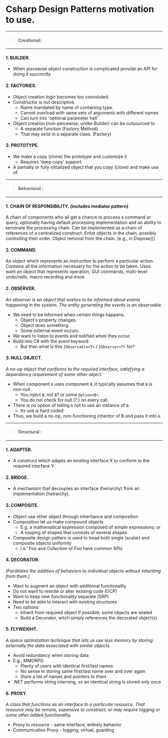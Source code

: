  # Csharp Design Patterns motivation to use.
 
------------

>  #### Creational:


------------


#### 1. BUILDER.
- When piecewise object construction is complicated provide an API for doing it succinctly.

#### 2. FACTORIES.
- Object creation logic becomes too convoluted.
- Constructor is not descriptive.
	-  Name mandated by name of containing type.
	- Cannot overload with same sets of arguments with different names
	- Can turn into 'optional parameter hell'
- Object creation (non-peicewise, unlike Builder) can be outsourced to
	- A separate function (Factory Method)
	- That may exist in a separate class. (Factory)

#### 3. PROTOTYPE.
- We make a copy (clone) the prototype and customize it
	- Requires 'deep copy' support.
- A partially or fully initialized object that you copy (clone) and make use of.


------------

> #### Behavioral :

------------


#### 1. CHAIN OF RESPONSIBILITY. (includes mediator pattern)
A chain of components who all get a chance to process a command or query, optionally having default processing implementation and an ability to terminate the processing chain.
Can be implemented as a chain of references of a centralized construct.
Enlist objects in the chain, possibly controlling their order.
Object removal from the chain. (e.g., in Dispose())

#### 2. COMMAND.
An object which represents an instruction to perform a particular action. Contains all the information necessary for the action to be taken.
Uses: want an object that represents operation, GUI commands, multi-level undo/redo, macro recording and more.

#### 2. OBSERVER.
*An observer is an object that wishes to be informed about events happening in the system. The entity generating the events is an observable.*
- We need to be informed when certain things happens.
	- Object's property changes.
	- Object does something.
	- Some external event occurs.
- We want to listen to events and notified when they occur.
- Build into C# with the *event*  keyword.
	- But then what is this `IObservable<T>` / `IObserver<T>` for?

#### 3. NULL OBJECT.
*A no-op object that conforms to the required interface, satisfying a dependency requirement of some other object.*
- When component `A` uses component `B`, it typically assumes that `B` is non-null.
	- You inject `B`, not `B`? or some `Option<B>`.
	-  You do not check for null (?.) on every call.
- There is no option of telling `A` not to use an instance of `B`.
	- Its use is hard coded
- Thus, we build a no-op, non-functioning inheritor of B and pass it into `A`.

------------


> #### Structural  :

------------


#### 1. ADAPTER.
- A construct which adapts an existing interface X to conform to the required interface Y.

#### 2. BRIDGE.
- A mechanism that decouples an interface (heirarchy) from an implementation (heirarchy).

#### 3. COMPOSITE.
- Object use other object through inheritance and composition
- Composition let us make compound objects
	- E.g, a mathematical expression composed of simple expressions; or
	- A rouping of shapes that consists of several shapes
- Composite design pattern is used to tread both single (scalar) and composite objects uniformly
	- I.e.' Foo and Collection of Foo have common APIs

#### 4. DECORATOR.
*(Facilitates the addition of behaviors to individual objects without inheriting from them.)*
- Want to augment an object with additional functionality
- Do not want to rewrite or alter existing code (OCP)
- Want to keep new functionality separate (SRP)
- Need to be able to interact with existing structures
- Two options:
	- Inherit from required object if possible; some objects are sealed
	- Build a Decorator, witch simply references the decorated object(s)

#### 5. FLYWEIGHT.
*A space optimization technique that lets us use less memory by storing externally the data associated with similar objects.*
- Avoid redundancy when storing data
- E.g., MMORPG
	- Plenty of users with identical first/last names
	- No sense in storing same first/last name over and over again
	- Store a list of names and pointers to them
- .NET performs string interning, so an identical string is stored only once

#### 6. PROXY.
*A class that functions as an interface to a particular resource. That resource may be remote, expensive to constract, or may require logging or some other added functionality.*
- Proxy to resource - same interface, entirely behavior
- Communication Proxy - logging, virtual, guarding
